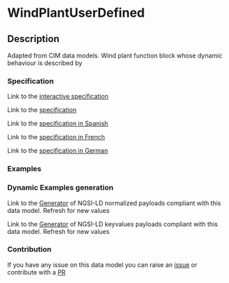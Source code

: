 # WindPlantUserDefined

## Description 

Adapted from CIM data models. Wind plant function block whose dynamic behaviour is described by
### Specification

Link to the [interactive specification](https://swagger.lab.fiware.org/?url=https://smart-data-models.github.io/dataModel.EnergyCIM/WindPlantUserDefined/swagger.yaml)

Link to the [specification](https://smart-data-models.github.io/dataModel.EnergyCIM/WindPlantUserDefined/doc/spec.md)

Link to the [specification in Spanish](https://smart-data-models.github.io/dataModel.EnergyCIM/WindPlantUserDefined/doc/spec_ES.md)

Link to the [specification in French](https://smart-data-models.github.io/dataModel.EnergyCIM/WindPlantUserDefined/doc/spec_FR.md)

Link to the [specification in German](https://smart-data-models.github.io/dataModel.EnergyCIM/WindPlantUserDefined/doc/spec_DE.md)
### Examples
### Dynamic Examples generation

Link to the [Generator](https://smartdatamodels.org/extra/ngsi-ld_generator_v0.92.php?schemaUrl=https://raw.githubusercontent.com/smart-data-models/dataModel.EnergyCIM/master/WindPlantUserDefined/schema.json&email=info@smartdatamodels.org) of NGSI-LD normalized payloads compliant with this data model. Refresh for new values

Link to the [Generator](https://smartdatamodels.org/extra/ngsi-ld_generator_keyvalues_v0.92.php?schemaUrl=https://raw.githubusercontent.com/smart-data-models/dataModel.EnergyCIM/master/WindPlantUserDefined/schema.json&email=info@smartdatamodels.org) of NGSI-LD keyvalues payloads compliant with this data model. Refresh for new values
### Contribution

 If you have any issue on this data model you can raise an [issue](https://github.com/smart-data-models/dataModel.EnergyCIM/issues)  or contribute with a [PR](https://github.com/smart-data-models/dataModel.EnergyCIM/pulls)